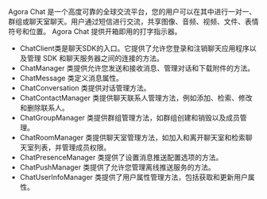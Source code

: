 Agora Chat 是一个高度可靠的全球交流平台，您的用户可以在其中进行一对一、群组或聊天室聊天。用户通过短信进行交流，共享图像、音频、视频、文件、表情符号和位置。 Agora Chat 提供开箱即用的打字指示器。

- ChatClient类是聊天SDK的入口。它提供了允许您登录和注销聊天应用程序以及管理 SDK 和聊天服务器之间的连接的方法。
- ChatManager 类提供允许您发送和接收消息、管理对话和下载附件的方法。
- ChatMessage 类定义消息属性。
- ChatConversation 类提供对话管理方法。
- ChatContactManager 类提供聊天联系人管理方法，例如添加、检索、修改和删除联系人。
- ChatGroupManager 类提供群组管理方法，如群组创建和销毁以及成员管理。
- ChatRoomManager 类提供聊天室管理方法，如加入和离开聊天室和检索聊天室列表，并管理成员权限。
- ChatPresenceManager 类提供了设置消息推送配置选项的方法。
- ChatPushManager 类提供了允许您管理离线推送服务的方法。
- ChatUserInfoManager 类提供了用户属性管理方法，包括获取和更新用户属性。